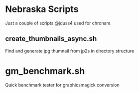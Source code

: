 # Nebraska Scripts
Just a couple of scripts @jduss4 used for chronam. 

## create_thumbnails_async.sh

Find and generate jpg thumnail from jp2s in directory structure

# gm_benchmark.sh

Quick benchmark tester for graphicsmagick conversion 
